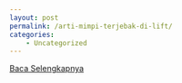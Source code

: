 ```yaml
---
layout: post
permalink: /arti-mimpi-terjebak-di-lift/
categories:
    - Uncategorized
---
```


[Baca Selengkapnya](/08)